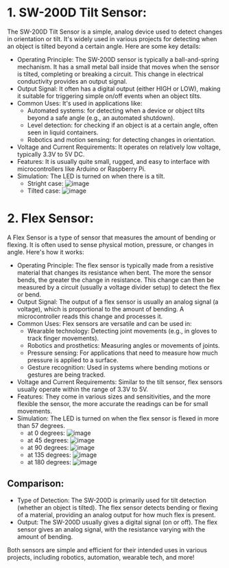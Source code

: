 
# 1. SW-200D Tilt Sensor:
   
  The SW-200D Tilt Sensor is a simple, analog device used to detect changes in orientation or tilt. It's widely used in various projects for detecting when an object is tilted beyond a certain angle. Here are some key details:
  
  - Operating Principle: The SW-200D sensor is typically a ball-and-spring mechanism. It has a small metal ball inside that moves when the sensor is tilted, completing or breaking a circuit. This change in electrical conductivity provides an output signal.
  - Output Signal: It often has a digital output (either HIGH or LOW), making it suitable for triggering simple on/off events when an object tilts.
  - Common Uses: It's used in applications like:
    - Automated systems: for detecting when a device or object tilts beyond a safe angle (e.g., an automated shutdown).
    - Level detection: for checking if an object is at a certain angle, often seen in liquid containers.
    - Robotics and motion sensing: for detecting changes in orientation.
  - Voltage and Current Requirements: It operates on relatively low voltage, typically 3.3V to 5V DC.
  - Features: It is usually quite small, rugged, and easy to interface with microcontrollers like Arduino or Raspberry Pi.
  - Simulation:
    The LED is turned on when there is a tilt.
    - Stright case: ![image](https://github.com/user-attachments/assets/3ba5b729-a135-4144-bcf1-1f04538cbbf3)
    - Tilted case: ![image](https://github.com/user-attachments/assets/9a512605-b80a-4e38-9c94-03c3f9bad1bf)





# 2. Flex Sensor:
   
  A Flex Sensor is a type of sensor that measures the amount of bending or flexing. It is often used to sense physical motion, pressure, or changes in angle. Here's how it works:
  
  - Operating Principle: The flex sensor is typically made from a resistive material that changes its resistance when bent. The more the sensor bends, the greater the change in resistance. This change can then be measured by a circuit (usually a voltage divider setup) to detect the flex or bend.
  - Output Signal: The output of a flex sensor is usually an analog signal (a voltage), which is proportional to the amount of bending. A microcontroller reads this change and processes it.
  - Common Uses: Flex sensors are versatile and can be used in:
    - Wearable technology: Detecting joint movements (e.g., in gloves to track finger movements).
    - Robotics and prosthetics: Measuring angles or movements of joints.
    - Pressure sensing: For applications that need to measure how much pressure is applied to a surface.
    - Gesture recognition: Used in systems where bending motions or gestures are being tracked.
  - Voltage and Current Requirements: Similar to the tilt sensor, flex sensors usually operate within the range of 3.3V to 5V.
  - Features: They come in various sizes and sensitivities, and the more flexible the sensor, the more accurate the readings can be for small movements.
  - Simulation:
    The LED is turned on when the flex sensor is flexed in more than 57 degrees.
    - at 0 degrees: ![image](https://github.com/user-attachments/assets/a830ce12-57bc-42da-b68b-854e658fd111)
    - at 45 degrees: ![image](https://github.com/user-attachments/assets/325f453f-4927-4836-b067-fbd7e1724bcc)
    - at 90 degrees: ![image](https://github.com/user-attachments/assets/10d7ba74-b7d4-4df1-af57-b4e365d60391)
    - at 135 degrees: ![image](https://github.com/user-attachments/assets/8bdbf0af-47e4-4d61-b7ac-9dde065f226b)
    - at 180 degrees: ![image](https://github.com/user-attachments/assets/8c340a2c-fcbb-4e8a-87a1-6f7fb16acca9)






  
## Comparison:
- Type of Detection:
The SW-200D is primarily used for tilt detection (whether an object is tilted).
The flex sensor detects bending or flexing of a material, providing an analog output for how much flex is present.
- Output:
The SW-200D usually gives a digital signal (on or off).
The flex sensor gives an analog signal, with the resistance varying with the amount of bending.

Both sensors are simple and efficient for their intended uses in various projects, including robotics, automation, wearable tech, and more!
